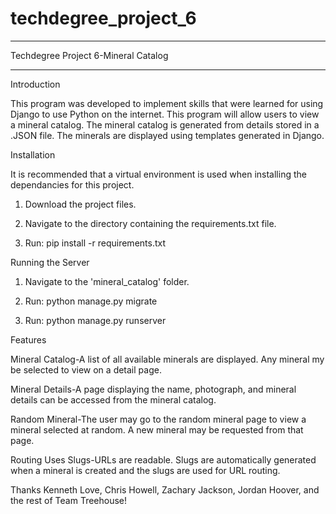 # techdegree_project_6
_________________________________________________________________

Techdegree Project 6-Mineral Catalog
_________________________________________________________________

Introduction

This program was developed to implement skills that were learned for using Django to use Python on the internet. This program will allow users to view a mineral catalog. The mineral catalog is generated from details stored in a .JSON file. The minerals are displayed using templates generated in Django.


Installation

It is recommended that a virtual environment is used when installing the dependancies for this project.

1. Download the project files.

2. Navigate to the directory containing the requirements.txt file.

3. Run: pip install -r requirements.txt


Running the Server

1. Navigate to the 'mineral_catalog' folder.

2. Run: python manage.py migrate

3. Run: python manage.py runserver


Features

Mineral Catalog-A list of all available minerals are displayed. Any mineral my be selected to view on a detail page.

Mineral Details-A page displaying the name, photograph, and mineral details can be accessed from the mineral catalog.

Random Mineral-The user may go to the random mineral page to view a mineral selected at random. A new mineral may be requested from that page.

Routing Uses Slugs-URLs are readable. Slugs are automatically generated when a mineral is created and the slugs are used for URL routing.


Thanks Kenneth Love, Chris Howell, Zachary Jackson, Jordan Hoover, and the rest of Team Treehouse!
